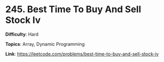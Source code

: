 # 245. Best Time To Buy And Sell Stock Iv

**Difficulty**: Hard

**Topics**: Array, Dynamic Programming

**Link**: https://leetcode.com/problems/best-time-to-buy-and-sell-stock-iv
